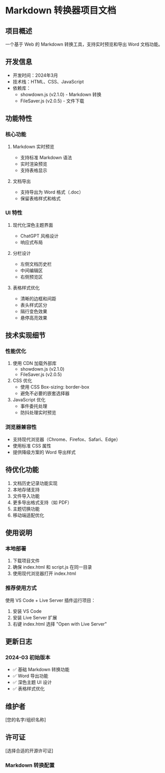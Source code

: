 # Markdown 转换器项目文档

## 项目概述
一个基于 Web 的 Markdown 转换工具，支持实时预览和导出 Word 文档功能。

## 开发信息
- 开发时间：2024年3月
- 技术栈：HTML、CSS、JavaScript
- 依赖库：
  - showdown.js (v2.1.0) - Markdown 转换
  - FileSaver.js (v2.0.5) - 文件下载

## 功能特性

### 核心功能
1. Markdown 实时预览
   - 支持标准 Markdown 语法
   - 实时渲染预览
   - 支持表格显示

2. 文档导出
   - 支持导出为 Word 格式（.doc）
   - 保留表格样式和格式

### UI 特性
1. 现代化深色主题界面
   - ChatGPT 风格设计
   - 响应式布局

2. 分栏设计
   - 左侧文档历史栏
   - 中间编辑区
   - 右侧预览区

3. 表格样式优化
   - 清晰的边框和间距
   - 表头样式区分
   - 隔行变色效果
   - 悬停高亮效果

## 技术实现细节

### 性能优化
1. 使用 CDN 加载外部库
   - showdown.js (v2.1.0)
   - FileSaver.js (v2.0.5)
2. CSS 优化
   - 使用 CSS Box-sizing: border-box
   - 避免不必要的嵌套选择器
3. JavaScript 优化
   - 事件委托处理
   - 防抖处理实时预览

### 浏览器兼容性
- 支持现代浏览器（Chrome、Firefox、Safari、Edge）
- 使用标准 CSS 属性
- 提供降级方案的 Word 导出样式

## 待优化功能
1. 文档历史记录功能实现
2. 本地存储支持
3. 文件导入功能
4. 更多导出格式支持（如 PDF）
5. 主题切换功能
6. 移动端适配优化

## 使用说明

### 本地部署
1. 下载项目文件
2. 确保 index.html 和 script.js 在同一目录
3. 使用现代浏览器打开 index.html

### 推荐使用方式
使用 VS Code + Live Server 插件运行项目：
1. 安装 VS Code
2. 安装 Live Server 扩展
3. 右键 index.html 选择 "Open with Live Server"

## 更新日志

### 2024-03 初始版本
- ✅ 基础 Markdown 转换功能
- ✅ Word 导出功能
- ✅ 深色主题 UI 设计
- ✅ 表格样式优化

## 维护者
[您的名字/组织名称]

## 许可证
[选择合适的开源许可证]
### Markdown 转换配置